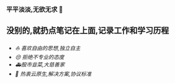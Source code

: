 ### 平平淡淡,无欲无求 👋

## 没别的,就扔点笔记在上面,记录工作和学习历程
- *:sailboat: 喜欢自由的思想,独立自主*
- *:unamused: 拒绝不专业的态度*
- *:ambulance:股市韭菜,大慈善家*
- *:bookmark: 热衷云原生,解决方案,协议标准*
